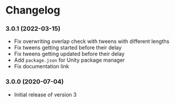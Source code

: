 # Changelog

### 3.0.1 (2022-03-15)
* Fix overwriting overlap check with tweens with different lengths
* Fix tweens getting started before their delay
* Fix tweens getting updated before their delay
* Add `package.json` for Unity package manager
* Fix documentation link

### 3.0.0 (2020-07-04)
* Initial release of version 3
